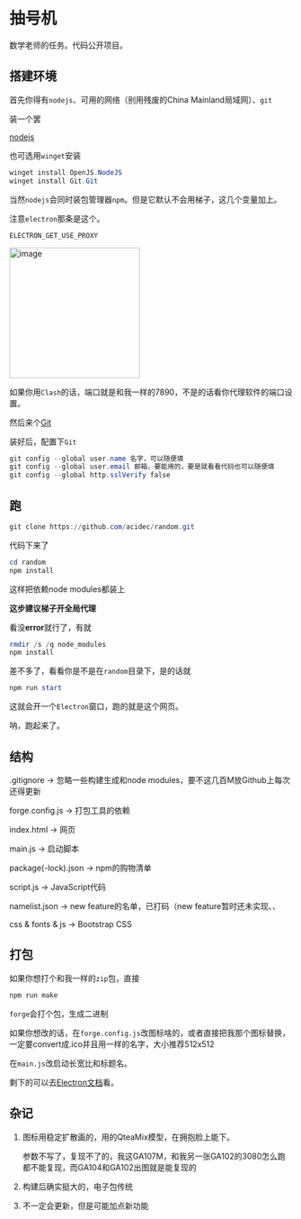 # 抽号机

数学老师的任务。代码公开项目。

## 搭建环境
首先你得有`nodejs`、可用的网络（别用残废的China Mainland局域网）、`git`

装一个罢

[nodejs](https://nodejs.org/en)

也可选用`winget`安装
```powershell
winget install OpenJS.NodeJS
winget install Git.Git

```

当然`nodejs`会同时装包管理器`npm`。但是它默认不会用梯子，这几个变量加上。

注意`electron`那条是这个。
```text
ELECTRON_GET_USE_PROXY
```
<img width="232" alt="image" src="https://github.com/acidec/random/assets/117443292/c80a85d0-7d4d-4a74-904a-4675b63a5508">

如果你用`Clash`的话，端口就是和我一样的7890，不是的话看你代理软件的端口设置。

然后来个[Git](https://mirrors.bfsu.edu.cn/github-release/git-for-windows/git/LatestRelease/)

装好后，配置下`Git`

```powershell
git config --global user.name 名字，可以随便填
git config --global user.email 邮箱，要能用的，要是就看看代码也可以随便填
git config --global http.sslVerify false
```

## 跑
```powershell
git clone https://github.com/acidec/random.git
```
代码下来了

```powershell
cd random
npm install
```
这样把依赖node modules都装上

**这步建议梯子开全局代理**

看没**error**就行了，有就

```powershell
rmdir /s /q node_modules
npm install
```

差不多了，看看你是不是在`random`目录下，是的话就

```powershell
npm run start
```

这就会开一个`Electron`窗口，跑的就是这个网页。

呐，跑起来了。

## 结构

.gitignore -> 忽略一些构建生成和node modules，要不这几百M放Github上每次还得更新

forge.config.js -> 打包工具的依赖

index.html -> 网页

main.js -> 启动脚本

package(-lock).json -> npm的购物清单

script.js -> JavaScript代码

namelist.json -> new feature的名单，已打码（new feature暂时还未实现、、

css & fonts & js -> Bootstrap CSS

## 打包

如果你想打个和我一样的`zip`包，直接
```powershell
npm run make
```
`forge`会打个包，生成二进制

如果你想改的话，在`forge.config.js`改图标啥的，或者直接把我那个图标替换，一定要convert成.ico并且用一样的名字，大小推荐512x512

在`main.js`改启动长宽比和标题名。

剩下的可以去[Electron文档](https://www.electronjs.org/docs/latest/)看。

## 杂记

1.  图标用稳定扩散画的，用的QteaMix模型，在拥抱脸上能下。

    参数不写了，复现不了的，我这GA107M，和我另一张GA102的3080怎么跑都不能复现，而GA104和GA102出图就是能复现的

2.  构建后确实挺大的，电子包传统

3.  不一定会更新，但是可能加点新功能
